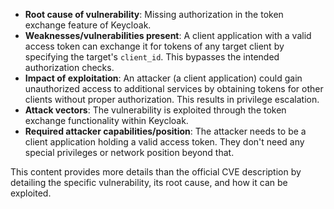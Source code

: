 - **Root cause of vulnerability**: Missing authorization in the token exchange feature of Keycloak.
- **Weaknesses/vulnerabilities present**:  A client application with a valid access token can exchange it for tokens of any target client by specifying the target's `client_id`. This bypasses the intended authorization checks.
- **Impact of exploitation**: An attacker (a client application) could gain unauthorized access to additional services by obtaining tokens for other clients without proper authorization. This results in privilege escalation.
- **Attack vectors**: The vulnerability is exploited through the token exchange functionality within Keycloak.
- **Required attacker capabilities/position**: The attacker needs to be a client application holding a valid access token. They don't need any special privileges or network position beyond that.

This content provides more details than the official CVE description by detailing the specific vulnerability, its root cause, and how it can be exploited.